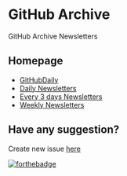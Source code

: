# GitHub Archive
GitHub Archive Newsletters

## Homepage
- [GitHubDaily](http://githubdaily.co)
- [Daily Newsletters](http://eepurl.com/bb4EFL)
- [Every 3 days Newsletters](http://eepurl.com/bc5JV9)
- [Weekly Newsletters](http://eepurl.com/bc5Yn9)

## Have any suggestion?
Create new issue [here](https://github.com/hnq90/GitHubArchive/issues)

[![forthebadge](http://forthebadge.com/images/badges/validated-html2.svg)](http://forthebadge.com)
